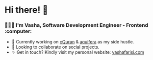 <h1>Hi there! 👋</h1>
<h3>👨🏻‍💻 I'm Vasha, Software Development Engineer - Frontend :computer:</h3>
    
- 🙌 Currently working on [cQuran](https://play.google.com/store/apps/details?id=com.cquran&hl=en) & [aquifera](https://www.youtube.com/watch?v=1Uy5nhjXrHU) as my side hustle.
- 💪 Looking to collaborate on social projects.
- ✨ Get in touch? Kindly visit my personal website: [vashafarisi.com](https://vashafarisi.com)
